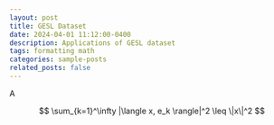 ```yaml
---
layout: post
title: GESL Dataset
date: 2024-04-01 11:12:00-0400
description: Applications of GESL dataset
tags: formatting math
categories: sample-posts
related_posts: false
---
```


A

$$
\sum_{k=1}^\infty |\langle x, e_k \rangle|^2 \leq \|x\|^2
$$

